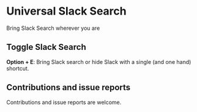 # Universal Slack Search
Bring Slack Search wherever you are

## Toggle Slack Search
**Option + E**: Bring Slack search or hide Slack with a single (and one hand) shortcut.

## Contributions and issue reports
Contributions and issue reports are welcome.
